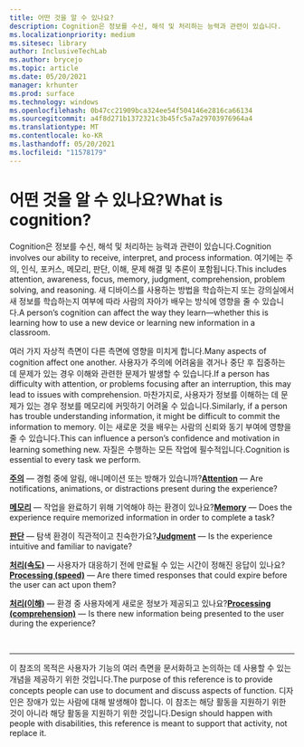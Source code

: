 ```yaml
---
title: 어떤 것을 알 수 있나요?
description: Cognition은 정보를 수신, 해석 및 처리하는 능력과 관련이 있습니다.
ms.localizationpriority: medium
ms.sitesec: library
author: InclusiveTechLab
ms.author: brycejo
ms.topic: article
ms.date: 05/20/2021
manager: krhunter
ms.prod: surface
ms.technology: windows
ms.openlocfilehash: 0b47cc21909bca324ee54f504146e2816ca66134
ms.sourcegitcommit: a4f8d271b1372321c3b45fc5a7a29703976964a4
ms.translationtype: MT
ms.contentlocale: ko-KR
ms.lasthandoff: 05/20/2021
ms.locfileid: "11578179"
---
```

# <a name="what-is-cognition"></a><span data-ttu-id="7443c-103">어떤 것을 알 수 있나요?</span><span class="sxs-lookup"><span data-stu-id="7443c-103">What is cognition?</span></span>

<span data-ttu-id="7443c-104">Cognition은 정보를 수신, 해석 및 처리하는 능력과 관련이 있습니다.</span><span class="sxs-lookup"><span data-stu-id="7443c-104">Cognition involves our ability to receive, interpret, and process information.</span></span> <span data-ttu-id="7443c-105">여기에는 주의, 인식, 포커스, 메모리, 판단, 이해, 문제 해결 및 추론이 포함됩니다.</span><span class="sxs-lookup"><span data-stu-id="7443c-105">This includes attention, awareness, focus, memory, judgment, comprehension, problem solving, and reasoning.</span></span> <span data-ttu-id="7443c-106">새 디바이스를 사용하는 방법을 학습하는지 또는 강의실에서 새 정보를 학습하는지 여부에 따라 사람의 자아가 배우는 방식에 영향을 줄 수 있습니다.</span><span class="sxs-lookup"><span data-stu-id="7443c-106">A person’s cognition can affect the way they learn—whether this is learning how to use a new device or learning new information in a classroom.</span></span>

<span data-ttu-id="7443c-107">여러 가지 자상적 측면이 다른 측면에 영향을 미치게 합니다.</span><span class="sxs-lookup"><span data-stu-id="7443c-107">Many aspects of cognition affect one another.</span></span> <span data-ttu-id="7443c-108">사용자가 주의에 어려움을 겪거나 중단 후 집중하는 데 문제가 있는 경우 이해와 관련한 문제가 발생할 수 있습니다.</span><span class="sxs-lookup"><span data-stu-id="7443c-108">If a person has difficulty with attention, or problems focusing after an interruption, this may lead to issues with comprehension.</span></span> <span data-ttu-id="7443c-109">마찬가지로, 사용자가 정보를 이해하는 데 문제가 있는 경우 정보를 메모리에 커밋하기 어려울 수 있습니다.</span><span class="sxs-lookup"><span data-stu-id="7443c-109">Similarly, if a person has trouble understanding information, it might be difficult to commit the information to memory.</span></span> <span data-ttu-id="7443c-110">이는 새로운 것을 배우는 사람의 신뢰와 동기 부여에 영향을 줄 수 있습니다.</span><span class="sxs-lookup"><span data-stu-id="7443c-110">This can influence a person’s confidence and motivation in learning something new.</span></span> <span data-ttu-id="7443c-111">자질은 수행하는 모든 작업에 필수적입니다.</span><span class="sxs-lookup"><span data-stu-id="7443c-111">Cognition is essential to every task we perform.</span></span>

<span data-ttu-id="7443c-112">**[주의](cognition-attention.md)** &mdash; 경험 중에 알림, 애니메이션 또는 방해가 있습니까?</span><span class="sxs-lookup"><span data-stu-id="7443c-112">**[Attention](cognition-attention.md)** &mdash; Are notifications, animations, or distractions present during the experience?</span></span>

<span data-ttu-id="7443c-113">**[메모리](cognition-memory.md)** &mdash; 작업을 완료하기 위해 기억해야 하는 환경이 있나요?</span><span class="sxs-lookup"><span data-stu-id="7443c-113">**[Memory](cognition-memory.md)** &mdash; Does the experience require memorized information in order to complete a task?</span></span>

<span data-ttu-id="7443c-114">**[판단](cognition-judgment.md)** &mdash; 탐색 환경이 직관적이고 친숙한가요?</span><span class="sxs-lookup"><span data-stu-id="7443c-114">**[Judgment](cognition-judgment.md)** &mdash; Is the experience intuitive and familiar to navigate?</span></span>

<span data-ttu-id="7443c-115">**[처리(속도)](cognition-processing-speed.md)** &mdash; 사용자가 대응하기 전에 만료될 수 있는 시간이 정해진 응답이 있나요?</span><span class="sxs-lookup"><span data-stu-id="7443c-115">**[Processing (speed)](cognition-processing-speed.md)** &mdash; Are there timed responses that could expire before the user can act upon them?</span></span>

<span data-ttu-id="7443c-116">**[처리(이해)](cognition-processing-comprehension.md)** &mdash; 환경 중 사용자에게 새로운 정보가 제공되고 있나요?</span><span class="sxs-lookup"><span data-stu-id="7443c-116">**[Processing (comprehension)](cognition-processing-comprehension.md)** &mdash; Is there new information being presented to the user during the experience?</span></span>


&nbsp;

[comment]: # (Footer 문)
___
<span data-ttu-id="7443c-118">이 참조의 목적은 사용자가 기능의 여러 측면을 문서화하고 논의하는 데 사용할 수 있는 개념을 제공하기 위한 것입니다.</span><span class="sxs-lookup"><span data-stu-id="7443c-118">The purpose of this reference is to provide concepts people can use to document and discuss aspects of function.</span></span> <span data-ttu-id="7443c-119">디자인은 장애가 있는 사람에 대해 발생해야 합니다. 이 참조는 해당 활동을 지원하기 위한 것이 아니라 해당 활동을 지원하기 위한 것입니다.</span><span class="sxs-lookup"><span data-stu-id="7443c-119">Design should happen with people with disabilities, this reference is meant to support that activity, not replace it.</span></span> 
